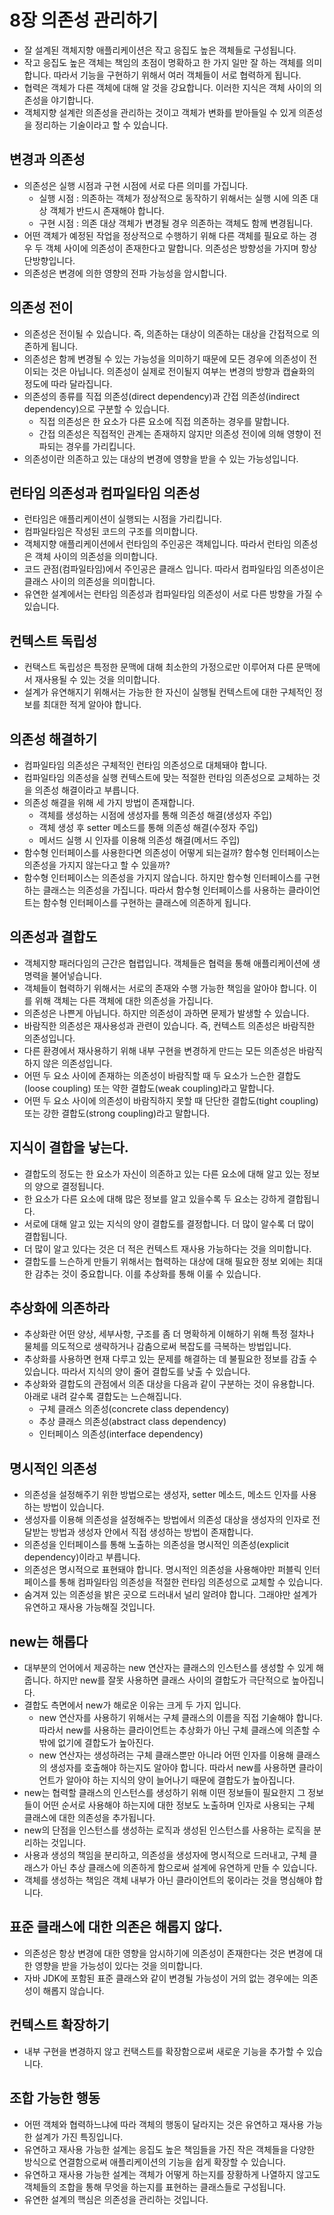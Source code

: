# 8장 의존성 관리하기

* 잘 설계된 객체지향 애플리케이션은 작고 응집도 높은 객체들로 구성됩니다.
* 작고 응집도 높은 객체는 책임의 초점이 명확하고 한 가지 일만 잘 하는 객체를 의미합니다. 따라서 기능을 구현하기 위해서 여러 객체들이 서로 협력하게 됩니다.
* 협력은 객체가 다른 객체에 대해 알 것을 강요합니다. 이러한 지식은 객체 사이의 의존성을 야기합니다.
* 객체지향 설계란 의존성을 관리하는 것이고 객체가 변화를 받아들일 수 있게 의존성을 정리하는 기술이라고 할 수 있습니다.

## 변경과 의존성

* 의존성은 실행 시점과 구현 시점에 서로 다른 의미를 가집니다.
  * 실행 시점 : 의존하는 객체가 정상적으로 동작하기 위해서는 실행 시에 의존 대상 객체가 반드시 존재해야 합니다.
  * 구현 시점 : 의존 대상 객체가 변경될 경우 의존하는 객체도 함께 변경됩니다.
* 어떤 객체가 예정된 작업을 정상적으로 수행하기 위해 다른 객체를 필요로 하는 경우 두 객체 사이에 의존성이 존재한다고 말합니다. 의존성은 방향성을 가지며 항상 단방향입니다.
* 의존성은 변경에 의한 영향의 전파 가능성을 암시합니다.

## 의존성 전이

* 의존성은 전이될 수 있습니다. 즉, 의존하는 대상이 의존하는 대상을 간접적으로 의존하게 됩니다.
* 의존성은 함께 변경될 수 있는 가능성을 의미하기 때문에 모든 경우에 의존성이 전이되는 것은 아닙니다. 의존성이 실제로 전이될지 여부는 변경의 방향과 캡슐화의 정도에 따라 달라집니다.
* 의존성의 종류를 직접 의존성(direct dependency)과 간접 의존성(indirect dependency)으로 구분할 수 있습니다.
  * 직접 의존성은 한 요소가 다른 요소에 직접 의존하는 경우를 말합니다.
  * 간접 의존성은 직접적인 관계는 존재하지 않지만 의존성 전이에 의해 영향이 전파되는 경우를 가리킵니다.
* 의존성이란 의존하고 있는 대상의 변경에 영향을 받을 수 있는 가능성입니다.

## 런타임 의존성과 컴파일타임 의존성

* 런타임은 애플리케이션이 실행되는 시점을 가리킵니다.
* 컴파일타임은 작성된 코드의 구조를 의미합니다.
* 객체지향 애플리케이션에서 런타임의 주인공은 객체입니다. 따라서 런타임 의존성은 객체 사이의 의존성을 의미합니다.
* 코드 관점(컴파일타임)에서 주인공은 클래스 입니다. 따라서 컴파일타임 의존성이은 클래스 사이의 의존성을 의미합니다.
* 유연한 설계에서는 런타임 의존성과 컴파일타임 의존성이 서로 다른 방향을 가질 수 있습니다.

## 컨텍스트 독립성

* 컨택스트 독립성은 특정한 문맥에 대해 최소한의 가정으로만 이루어져 다른 문맥에서 재사용될 수 있는 것을 의미합니다.
* 설계가 유연해지기 위해서는 가능한 한 자신이 실행될 컨텍스트에 대한 구체적인 정보를 최대한 적게 알아야 합니다.

## 의존성 해결하기

* 컴파일타임 의존성은 구체적인 런타임 의존성으로 대체돼야 합니다.
* 컴파일타임 의존성을 실행 컨텍스트에 맞는 적절한 런타임 의존성으로 교체하는 것을 의존성 해결이라고 부릅니다.
* 의존성 해결을 위해 세 가지 방법이 존재합니다.
  * 객체를 생성하는 시점에 생성자를 통해 의존성 해결(생성자 주입)
  * 객체 생성 후 setter 메소드를 통해 의존성 해결(수정자 주입)
  * 메서드 실행 시 인자를 이용해 의존성 해결(메서드 주입)
* 함수형 인터페이스를 사용한다면 의존성이 어떻게 되는걸까? 함수형 인터페이스는 의존성을 가지지 않는다고 할 수 있을까? 
* 함수형 인터페이스는 의존성을 가지지 않습니다. 하지만 함수형 인터페이스를 구현하는 클래스는 의존성을 가집니다. 따라서 함수형 인터페이스를 사용하는 클라이언트는 함수형 인터페이스를 구현하는 클래스에 의존하게 됩니다.

## 의존성과 결합도

* 객체지향 패러다임의 근간은 협렵입니다. 객체들은 협력을 통해 애플리케이션에 생명력을 불어넣습니다.
* 객체들이 협력하기 위해서는 서로의 존재와 수행 가능한 책임을 알아야 합니다. 이를 위해 객체는 다른 객체에 대한 의존성을 가집니다.
* 의존성은 나쁜게 아닙니다. 하지만 의존성이 과하면 문제가 발생할 수 있습니다.
* 바람직한 의존성은 재사용성과 관련이 있습니다. 즉, 컨텍스트 의존성은 바람직한 의존성입니다.
* 다른 환경에서 재사용하기 위해 내부 구현을 변경하게 만드는 모든 의존성은 바람직하지 않은 의존성입니다.
* 어떤 두 요소 사이에 존재하는 의존성이 바람직할 때 두 요소가 느슨한 결합도(loose coupling) 또는 약한 결합도(weak coupling)라고 말합니다.
* 어떤 두 요소 사이에 의존성이 바람직하지 못할 때 단단한 결합도(tight coupling) 또는 강한 결합도(strong coupling)라고 말합니다.

## 지식이 결합을 낳는다.

* 결합도의 정도는 한 요소가 자신이 의존하고 있는 다른 요소에 대해 알고 있는 정보의 양으로 결정됩니다.
* 한 요소가 다른 요소에 대해 많은 정보를 알고 있을수록 두 요소는 강하게 결합됩니다.
* 서로에 대해 알고 있는 지식의 양이 결합도를 결정합니다. 더 많이 알수록 더 많이 결합됩니다.
* 더 많이 알고 있다는 것은 더 적은 컨텍스트 재사용 가능하다는 것을 의미합니다.
* 결합도를 느슨하게 만들기 위해서는 협력하는 대상에 대해 필요한 정보 외에는 최대한 감추는 것이 중요합니다. 이를 추상화를 통해 이룰 수 있습니다.

## 추상화에 의존하라

* 추상화란 어떤 양상, 세부사항, 구조를 좀 더 명확하게 이해하기 위해 특정 절차나 물체를 의도적으로 생략하거나 감춤으로써 복잡도를 극복하는 방법입니다.
* 추상화를 사용하면 현재 다루고 있는 문제를 해결하는 데 불필요한 정보를 감출 수 있습니다. 따라서 지식의 양이 줄어 결합도를 낮출 수 있습니다.
* 추상화와 결합도의 관점에서 의존 대상을 다음과 같이 구분하는 것이 유용합니다. 아래로 내려 갈수록 결합도는 느슨해집니다. 
  * 구체 클래스 의존성(concrete class dependency)
  * 추상 클래스 의존성(abstract class dependency)
  * 인터페이스 의존성(interface dependency)

## 명시적인 의존성

* 의존성을 설정해주기 위한 방법으로는 생성자, setter 메소드, 메소드 인자를 사용하는 방법이 있습니다.
* 생성자를 이용해 의존성을 설정해주는 방법에서 의존성 대상을 생성자의 인자로 전달받는 방법과 생성자 안에서 직접 생성하는 방법이 존재합니다.
* 의존성을 인터페이스를 통해 노출하는 의존성을 명시적인 의존성(explicit dependency)이라고 부릅니다.
* 의존성은 명시적으로 표현돼야 합니다. 명시적인 의존성을 사용해야만 퍼블릭 인터페이스를 통해 컴파일타임 의존성을 적절한 런타임 의존성으로 교체할 수 있습니다.
* 숨겨져 있는 의존성을 밝은 곳으로 드러내서 널리 알려야 합니다. 그래야만 설계가 유연하고 재사용 가능해질 것입니다.

## new는 해롭다

* 대부분의 언어에서 제공하는 new 연산자는 클래스의 인스턴스를 생성할 수 있게 해줍니다. 하지만 new를 잘못 사용하면 클래스 사이의 결합도가 극단적으로 높아집니다.
* 결합도 측면에서 new가 해로운 이유는 크게 두 가지 입니다.
  * new 연산자를 사용하기 위해서는 구체 클래스의 이름을 직접 기술해야 합니다. 따라서 new를 사용하는 클라이언트는 추상화가 아닌 구체 클래스에 의존할 수 밖에 없기에 결합도가 높아진다.
  * new 연산자는 생성하려는 구체 클래스뿐만 아니라 어떤 인자를 이용해 클래스의 생성자를 호출해야 하는지도 알아야 합니다. 
  따라서 new를 사용하면 클라이언트가 알아야 하는 지식의 양이 늘어나기 때문에 결합도가 높아집니다.
* new는 협력할 클래스의 인스턴스를 생성하기 위해 이떤 정보들이 필요한지 그 정보들이 어떤 순서로 사용해야 하는지에 대한 정보도 노출하며 인자로 사용되는 구체 클래스에 대한 의존성을 추가됩니다.
* new의 단점을 인스턴스를 생성하는 로직과 생성된 인스턴스를 사용하는 로직을 분리하는 것입니다.
* 사용과 생성의 책임을 분리하고, 의존성을 생성자에 명시적으로 드러내고, 구체 클래스가 아닌 추상 클래스에 의존하게 함으로써 설계에 유연하게 만들 수 있습니다.
* 객체를 생성하는 책임은 객체 내부가 아닌 클라이언트의 몫이라는 것을 명심해야 합니다.

## 표준 클래스에 대한 의존은 해롭지 않다.

* 의존성은 항상 변경에 대한 영향을 암시하기에 의존성이 존재한다는 것은 변경에 대한 영향을 받을 가능성이 있다는 것을 의미합니다.
* 자바 JDK에 포함된 표준 클래스와 같이 변경될 가능성이 거의 없는 경우에는 의존성이 해롭지 않습니다.

## 컨텍스트 확장하기

* 내부 구현을 변경하지 않고 컨택스트를 확장함으로써 새로운 기능을 추가할 수 있습니다.

## 조합 가능한 행동

* 어떤 객체와 협력하느냐에 따라 객체의 행동이 달라지는 것은 유연하고 재사용 가능한 설계가 가진 특징입니다.
* 유연하고 재사용 가능한 설계는 응집도 높은 책임들을 가진 작은 객체들을 다양한 방식으로 연결함으로써 애플리케이션의 기능을 쉽게 확장할 수 있습니다.
* 유연하고 재사용 가능한 설계는 객체가 어떻게 하는지를 장황하게 나열하지 않고도 객체들의 조합을 통해 무엇을 하는지를 표현하는 클래스들로 구성됩니다.
* 유연한 설계의 핵심은 의존성을 관리하는 것입니다.